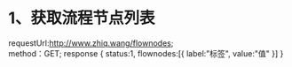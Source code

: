 # 1、获取流程节点列表
requestUrl:http://www.zhiq.wang/flownodes;  
method：GET; 
response {
    status:1,
    flownodes:[{
		label:"标签",
		value:"值"
	}]
}
